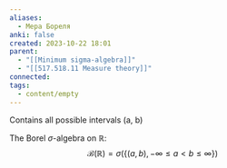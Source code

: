 ```yaml
---
aliases:
  - Мера Бореля
anki: false
created: 2023-10-22 18:01
parent:
  - "[[Minimum sigma-algebra]]"
  - "[[517.518.11 Measure theory]]"
connected: 
tags:
  - content/empty
---
```

Сontains all possible intervals (a, b)

The Borel $\sigma$-algebra on $\mathbb{R}$:
$$
\mathcal{B}(\mathbb{R})=\sigma(\{(a,b),-\infty\leq a<b\leq\infty\})
$$
















